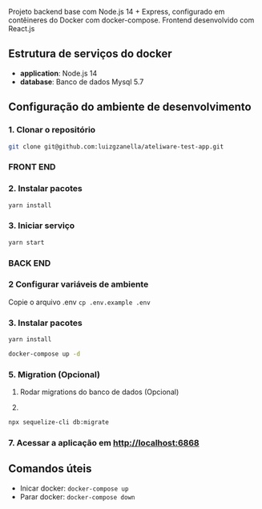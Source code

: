 Projeto backend base com Node.js 14 + Express, configurado em contêineres do Docker com docker-compose.
Frontend desenvolvido com React.js

## Estrutura de serviços do docker

- **application**: Node.js 14
- **database**: Banco de dados Mysql 5.7

## Configuração do ambiente de desenvolvimento

### 1. Clonar o repositório

```bash
git clone git@github.com:luizgzanella/ateliware-test-app.git
```

### FRONT END

### 2. Instalar pacotes

```bash
yarn install
```

### 3. Iniciar serviço

```bash
yarn start
```

### BACK END

### 2 Configurar variáveis de ambiente

Copie o arquivo .env `cp .env.example .env`

### 3. Instalar pacotes

```bash
yarn install
```

```bash
docker-compose up -d
```

### 5. Migration (Opcional)

1. Rodar migrations do banco de dados (Opcional)

2.

```bash
npx sequelize-cli db:migrate
```

### 7. Acessar a aplicação em <http://localhost:6868>

## Comandos úteis

- Inicar docker: `docker-compose up`
- Parar docker: `docker-compose down`
